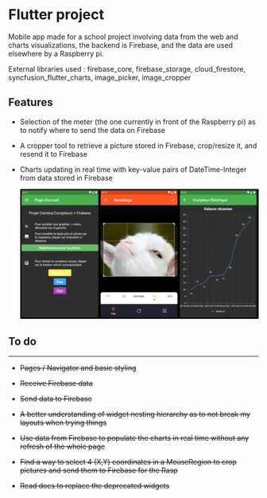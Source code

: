 # Flutter project

Mobile app made for a school project involving data from the web and charts visualizations, the backend is Firebase, and the data are used elsewhere by a Raspberry pi.

External libraries used : firebase_core, firebase_storage, cloud_firestore, syncfusion_flutter_charts, image_picker, image_cropper

## Features

- Selection of the meter (the one currently in front of the Raspberry pi) as to notify where to send the data on Firebase

- A cropper tool to retrieve a picture stored in Firebase, crop/resize it, and resend it to Firebase

- Charts updating in real time with key-value pairs of DateTime-Integer from data stored in Firebase

    ![preview](preview.png)

## To do
---
- ~~Pages / Navigator and basic styling~~

- ~~Receive Firebase data~~

- ~~Send data to Firebase~~

- ~~A better understanding of widget nesting hierarchy as to not break my layouts when trying things~~

- ~~Use data from Firebase to populate the charts in real time without any refresh of the whole page~~

- ~~Find a way to select 4 (X,Y) coordinates in a MouseRegion to crop pictures and send them to Firebase for the Rasp~~

- ~~Read docs to replace the deprecated widgets~~


